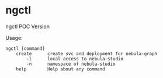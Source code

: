 # ngctl
ngctl POC Version

Usage:

    ngctl [command]
        create      create svc and deployment for nebula-graph
            -l      local access to nebula-studio
            -n      namespace of nebula-studio
        help        Help about any command
